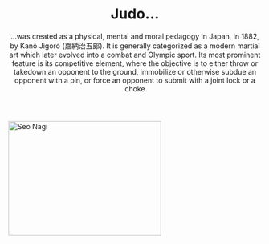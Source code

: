 <header>
    <h1>Judo...</h1>
        <p>...was created as a physical, mental and moral pedagogy in Japan, in 1882, by Kanō Jigorō (嘉納治五郎). It is generally categorized as a modern martial art which later evolved into a combat and Olympic sport. Its most prominent feature is its competitive element, where the objective is to either throw or takedown an opponent to the ground, immobilize or otherwise subdue an opponent with a pin, or force an opponent to submit with a joint lock or a choke</p>
  </header>
<img src="https://superstarjudo.com/images/sized/400x400/2762260807-qx100.jpg" alt="Seo Nagi" style="width:304px;height:228px;">
